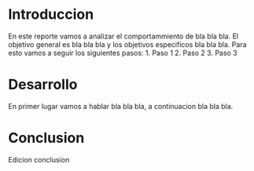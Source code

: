 # Introduccion

En este reporte vamos a analizar el comportammiento de bla bla bla.
El objetivo general es bla bla bla y los objetivos especificos bla bla bla.
Para esto vamos a seguir los siguientes pasos:
    1. Paso 1
    2. Paso 2
    3. Paso 3

# Desarrollo

En primer lugar vamos a hablar bla bla bla, a continuacion bla bla bla.

# Conclusion

Edicion conclusion